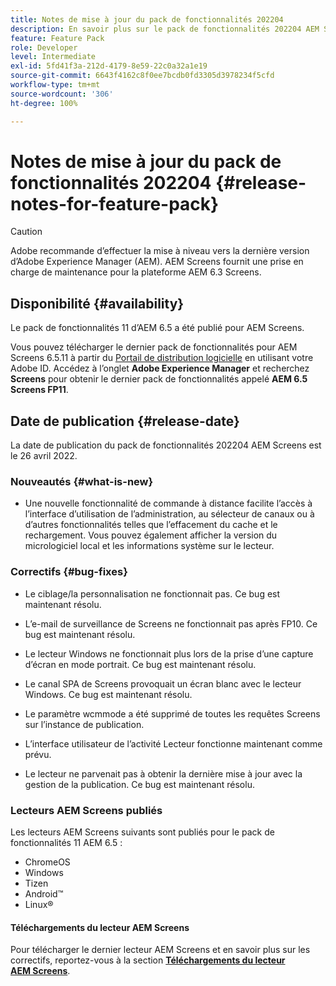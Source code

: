```yaml
---
title: Notes de mise à jour du pack de fonctionnalités 202204
description: En savoir plus sur le pack de fonctionnalités 202204 AEM Screens, publié le 26 avril 2022.
feature: Feature Pack
role: Developer
level: Intermediate
exl-id: 5fd41f3a-212d-4179-8e59-22c0a32a1e19
source-git-commit: 6643f4162c8f0ee7bcdb0fd3305d3978234f5cfd
workflow-type: tm+mt
source-wordcount: '306'
ht-degree: 100%

---
```


# Notes de mise à jour du pack de fonctionnalités 202204 {#release-notes-for-feature-pack}

>[!CAUTION]
>Adobe recommande d’effectuer la mise à niveau vers la dernière version d’Adobe Experience Manager (AEM). AEM Screens fournit une prise en charge de maintenance pour la plateforme AEM 6.3 Screens.

## Disponibilité {#availability}

Le pack de fonctionnalités 11 d’AEM 6.5 a été publié pour AEM Screens.

Vous pouvez télécharger le dernier pack de fonctionnalités pour AEM Screens 6.5.11 à partir du [Portail de distribution logicielle](https://experience.adobe.com/#/downloads/content/software-distribution/fr/aem.html) en utilisant votre Adobe ID. Accédez à l’onglet **Adobe Experience Manager** et recherchez **Screens** pour obtenir le dernier pack de fonctionnalités appelé **AEM 6.5 Screens FP11**.

## Date de publication {#release-date}

La date de publication du pack de fonctionnalités 202204 AEM Screens est le 26 avril 2022.

### Nouveautés {#what-is-new}

* Une nouvelle fonctionnalité de commande à distance facilite l’accès à l’interface d’utilisation de l’administration, au sélecteur de canaux ou à d’autres fonctionnalités telles que l’effacement du cache et le rechargement. Vous pouvez également afficher la version du micrologiciel local et les informations système sur le lecteur.

### Correctifs {#bug-fixes}

* Le ciblage/la personnalisation ne fonctionnait pas. Ce bug est maintenant résolu.

* L’e-mail de surveillance de Screens ne fonctionnait pas après FP10. Ce bug est maintenant résolu.

* Le lecteur Windows ne fonctionnait plus lors de la prise d’une capture d’écran en mode portrait. Ce bug est maintenant résolu.

* Le canal SPA de Screens provoquait un écran blanc avec le lecteur Windows. Ce bug est maintenant résolu.

* Le paramètre wcmmode a été supprimé de toutes les requêtes Screens sur l’instance de publication.

* L’interface utilisateur de l’activité Lecteur fonctionne maintenant comme prévu.

* Le lecteur ne parvenait pas à obtenir la dernière mise à jour avec la gestion de la publication. Ce bug est maintenant résolu.

### Lecteurs AEM Screens publiés

Les lecteurs AEM Screens suivants sont publiés pour le pack de fonctionnalités 11 AEM 6.5 :

* ChromeOS
* Windows
* Tizen
* Android™
* Linux®

#### Téléchargements du lecteur AEM Screens

Pour télécharger le dernier lecteur AEM Screens et en savoir plus sur les correctifs, reportez-vous à la section **[Téléchargements du lecteur AEM Screens](https://download.macromedia.com/screens/index.html)**.
